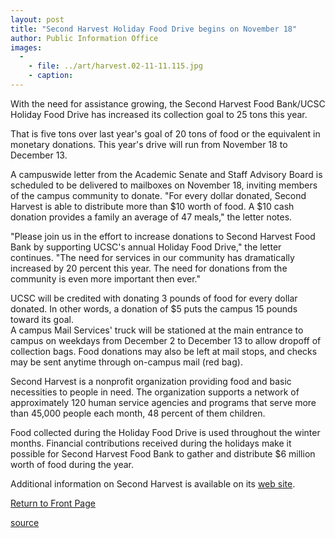 ```yaml
---
layout: post
title: "Second Harvest Holiday Food Drive begins on November 18"
author: Public Information Office
images:
  -
    - file: ../art/harvest.02-11-11.115.jpg
    - caption: 
---
```


With the need for assistance growing, the Second Harvest Food Bank/UCSC Holiday Food Drive has increased its collection goal to 25 tons this year.  

That is five tons over last year's goal of 20 tons of food or the equivalent in monetary donations. This year's drive will run from November 18 to December 13.

A campuswide letter from the Academic Senate and Staff Advisory Board is scheduled to be delivered to mailboxes on November 18, inviting members of the campus community to donate. "For every dollar donated, Second Harvest is able to distribute more than $10 worth of food. A $10 cash donation provides a family an average of 47 meals," the letter notes.

"Please join us in the effort to increase donations to Second Harvest Food Bank by supporting UCSC's annual Holiday Food Drive," the letter continues. "The need for services in our community has dramatically increased by 20 percent this year. The need for donations from the community is even more important then ever."

UCSC will be credited with donating 3 pounds of food for every dollar donated. In other words, a donation of $5 puts the campus 15 pounds toward its goal.   
A campus Mail Services' truck will be stationed at the main entrance to campus on weekdays from December 2 to December 13 to allow dropoff of collection bags. Food donations may also be left at mail stops, and checks may be sent anytime through on-campus mail (red bag).

Second Harvest is a nonprofit organization providing food and basic necessities to people in need. The organization supports a network of approximately 120 human service agencies and programs that serve more than 45,000 people each month, 48 percent of them children.   
  
Food collected during the Holiday Food Drive is used throughout the winter months. Financial contributions received during the holidays make it possible for Second Harvest Food Bank to gather and distribute $6 million worth of food during the year.

Additional information on Second Harvest is available on its [web site][1].

  

[Return to Front Page][2]

[1]: http://www.thefoodbank.org
[2]: http://currents.ucsc.edu/

[source](http://www1.ucsc.edu/currents/02-03/11-11/harvest.html "Permalink to harvest")
